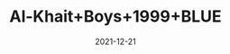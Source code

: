 ---
title: 'Al-Khait+Boys+1999+BLUE'
date: '2021-12-21' 
metatag: '' 
inventory: '4.0' 
draft: false 
# meta description 
shortDescripton: 'Al-Khait+Boys+1999+BLUE'
description: 'Boys'
longdescription: ''
featured: False
# product Price
price: '2093.7'
priceBefore: '2991.0'
# Product Short Description
shortDescription: 'Al-Khait+Boys+1999+BLUE'
productID: 'C070F201-6762-EC11-995F-005056B3A416'
type: 'products'
category: 'Boys' 
thumnailproduct: 'https://alkhait.eralive.net/images/products/C070F201-6762-EC11-995F-005056B3A4161.png' 
images:
  - image: 'images/products/C070F201-6762-EC11-995F-005056B3A4161.png'  
  - image: 'images/products/C070F201-6762-EC11-995F-005056B3A4162.png'  
  - image: 'images/products/C070F201-6762-EC11-995F-005056B3A4163.png'  
---